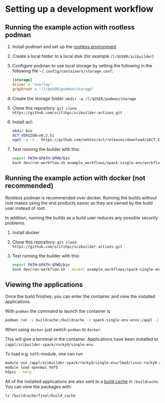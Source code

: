 # Setting up a development workflow

## Running the example action with rootless podman

1. Install podman and set up the
   [rootless environment](https://github.com/containers/podman/blob/main/docs/tutorials/rootless_tutorial.md)
2. Create a local folder to a local disk (for example `/l/$USER/scibuilder`)
3. Configure podman to use local storage by setting the following in the following
   file `~/.config/containers/storage.conf`:

   ```ini
   [storage]
   driver = "overlay"
   graphroot = "/l/$USER/podman/storage"
   ```

4. Create the storage folder:
   `mkdir -p /l/$USER/podman/storage`
5. Clone this repository:
   `git clone https://github.com/scifihpc/scibuilder-actions.git`
6. Install act:

    ```sh
    mkdir bin
    ACT_VERSION=v0.2.51
    wget -q -O - https://github.com/nektos/act/releases/download/$ACT_VERSION/act_Linux_x86_64.tar.gz | tar -xz -C bin
    ```

7. Test running the builder with this:

    ```sh
    export PATH=$PATH:$PWD/bin
    bash dev/run-workflow.sh example_workflows/spack-single-env/workflow.yml
    ```

## Running the example action with docker (not recommended)

Rootless podman is recommended over docker. Running the builds without
root makes using the end products easier as they are owned by the build
user instead of root.

In addition, running the builds as a build user reduces any possible
security problems.

1. Install docker
2. Clone this repository:
   `git clone https://github.com/scifihpc/scibuilder-actions.git`
3. Test running the builder with this:

    ```sh
    export PATH=$PATH:$PWD/bin
    bash dev/run-workflow.sh --docker example_workflows/spack-single-env/workflow.yml
    ```

## Viewing the applications

Once the build finishes, you can enter the container and view the installed
applications.

With `podman` the command to launch the container is

```sh
podman run -v buildcache:/buildcache -v spack-single-env-envs:/appl -i -t docker.io/aaltoscienceit/scibuilder-actions:rocky9 bash -l
```

When using `docker` just switch `podman` to `docker`.

This will give a terminal in the container. Applications have been installed to
`/appl/scibuilder-spack/rocky9/single-env`.

To load e.g. `hdf5`-module, one can run

```sh
module use /appl/scibuilder-spack/rocky9/single-env/lmod/linux-rocky9-x86_64/Core/
module load openmpi hdf5
h5pcc --help
```

All of the installed applications are also sent to a
[build cache](https://spack.readthedocs.io/en/latest/binary_caches.html)
in `/buildcache`. You can view the packages with:

```sh
ls /buildcache/final/build_cache
```
